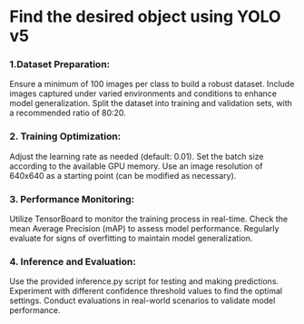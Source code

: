 # Find the desired object using YOLO v5

### 1.Dataset Preparation:
Ensure a minimum of 100 images per class to build a robust dataset.
Include images captured under varied environments and conditions to enhance model generalization.
Split the dataset into training and validation sets, with a recommended ratio of 80:20.

### 2. Training Optimization:
Adjust the learning rate as needed (default: 0.01).
Set the batch size according to the available GPU memory.
Use an image resolution of 640x640 as a starting point (can be modified as necessary).

### 3. Performance Monitoring:
Utilize TensorBoard to monitor the training process in real-time.
Check the mean Average Precision (mAP) to assess model performance.
Regularly evaluate for signs of overfitting to maintain model generalization.

### 4. Inference and Evaluation:
Use the provided inference.py script for testing and making predictions.
Experiment with different confidence threshold values to find the optimal settings.
Conduct evaluations in real-world scenarios to validate model performance.



